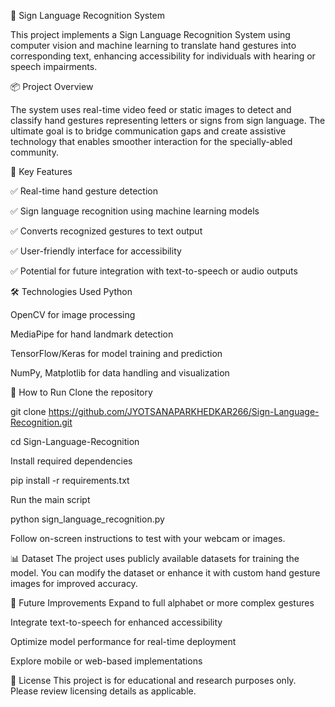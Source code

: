 🧤 Sign Language Recognition System

This project implements a Sign Language Recognition System using computer vision and machine learning to translate hand gestures into corresponding text, enhancing accessibility for individuals with hearing or speech impairments.

📦 Project Overview

The system uses real-time video feed or static images to detect and classify hand gestures representing letters or signs from sign language. The ultimate goal is to bridge communication gaps and create assistive technology that enables smoother interaction for the specially-abled community.

🎯 Key Features

✅ Real-time hand gesture detection

✅ Sign language recognition using machine learning models

✅ Converts recognized gestures to text output

✅ User-friendly interface for accessibility

✅ Potential for future integration with text-to-speech or audio outputs

🛠️ Technologies Used
Python

OpenCV for image processing

MediaPipe for hand landmark detection

TensorFlow/Keras for model training and prediction

NumPy, Matplotlib for data handling and visualization

🚀 How to Run
Clone the repository

git clone https://github.com/JYOTSANAPARKHEDKAR266/Sign-Language-Recognition.git

cd Sign-Language-Recognition

Install required dependencies

pip install -r requirements.txt

Run the main script

python sign_language_recognition.py

Follow on-screen instructions to test with your webcam or images.

📊 Dataset
The project uses publicly available datasets for training the model. You can modify the dataset or enhance it with custom hand gesture images for improved accuracy.

🧩 Future Improvements
Expand to full alphabet or more complex gestures

Integrate text-to-speech for enhanced accessibility

Optimize model performance for real-time deployment

Explore mobile or web-based implementations

📃 License
This project is for educational and research purposes only. Please review licensing details as applicable.
